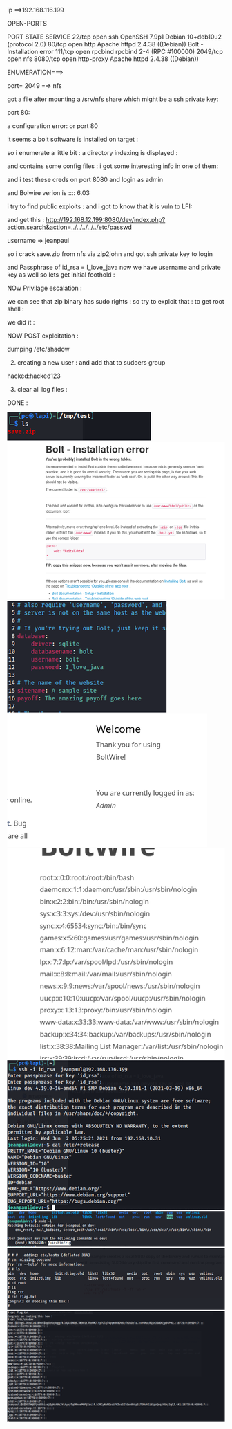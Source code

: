 ip ==>192.168.116.199





OPEN-PORTS 

PORT     STATE SERVICE
22/tcp   open  ssh                   OpenSSH 7.9p1 Debian 10+deb10u2 (protocol 2.0)
80/tcp   open  http                  Apache httpd 2.4.38 ((Debian))    Bolt - Installation error
111/tcp  open  rpcbind          rpcbind 2-4 (RPC #100000)
2049/tcp open  nfs
8080/tcp open  http-proxy         Apache httpd 2.4.38 ((Debian))





ENUMERATION===>


port= 2049 =⇒ nfs


got a file after mounting a /srv/nfs share 
which might be a ssh private key:



port 80: 

a configuration error: or port 80


it seems a bolt software is installed on target :

so i enumerate a little bit : a directory indexing is displayed :

and contains some config files : i got some interesting info in one of them:




and i test these creds on port 8080 and login as admin



and Bolwire verion is ::::    6.03


i try to find public exploits : and i got to know that it is vuln to LFI:

and get this : 
<http://192.168.12.199:8080/dev/index.php?action.search&action=../../../../../etc/passwd>



username ⇒    jeanpaul





so i crack save.zip   from nfs   via zip2john    and got ssh private key to login


and Passphrase of id_rsa = I_love_java
now we have username and private key as well so 
lets get initial foothold :







NOw Privilage escalation : 



we can see that zip  binary has  sudo rights : 
so try to exploit that :  to get root shell :




we did it : 




NOW POST exploitation : 


dumping /etc/shadow






2. creating a new user : 
and add that to sudoers group 


hacked:hacked123 




3. clear all log files : 





DONE :


























![unnamed_94fa9e7a3aa54859bd6c864d8873ad15](unnamed_94fa9e7a3aa54859bd6c864d8873ad15.png)
![unnamed_4f92aaf57abd4e238de254d4754859e4](unnamed_4f92aaf57abd4e238de254d4754859e4.png)
![unnamed_a45b8da637094faa9f0e402c1094b00c](unnamed_a45b8da637094faa9f0e402c1094b00c.png)
![unnamed_21ca45e029d7475ea8eb070e734b26ca](unnamed_21ca45e029d7475ea8eb070e734b26ca.png)
![unnamed_62831a2b345a4be986b9f878be3084bf](unnamed_62831a2b345a4be986b9f878be3084bf.png)
![unnamed_c64b74050b0045739be8f2f41444ae9d](unnamed_c64b74050b0045739be8f2f41444ae9d.png)
![unnamed_01c47549500a446e87b4138b64d4d7a0](unnamed_01c47549500a446e87b4138b64d4d7a0.png)
![unnamed_c1ad5093e8b24bd99e05e230acf3336f](unnamed_c1ad5093e8b24bd99e05e230acf3336f.png)
![unnamed_671536b1334a45ebba5cc921921f25ee](unnamed_671536b1334a45ebba5cc921921f25ee.png)
